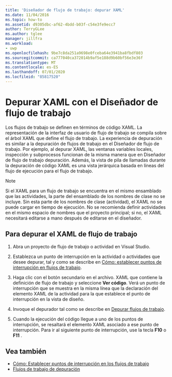 ```yaml
---
title: 'Diseñador de flujo de trabajo: depurar XAML'
ms.date: 11/04/2016
ms.topic: how-to
ms.assetid: d9305dbc-af62-4bdd-b03f-c54e3fe9ecc7
author: TerryGLee
ms.author: tglee
manager: jillfra
ms.workload:
- uwp
ms.openlocfilehash: 9be7c8da251a9698e0fceba64e3941ba8fbdf803
ms.sourcegitcommit: ca777040ca372014b9af5e188d9b60bf56e3e36f
ms.translationtype: MT
ms.contentlocale: es-ES
ms.lasthandoff: 07/01/2020
ms.locfileid: "85817520"
---
```

# <a name="how-to-debug-xaml-with-the-workflow-designer"></a>Depurar XAML con el Diseñador de flujo de trabajo

Los flujos de trabajo se definen en términos de código XAML. La representación de la interfaz de usuario de flujo de trabajo se compila sobre el árbol XAML que define el flujo de trabajo. La experiencia de depuración es similar a la depuración de flujos de trabajo en el Diseñador de flujo de trabajo. Por ejemplo, al depurar XAML, las ventanas variables locales, inspección y subprocesos funcionan de la misma manera que en Diseñador de flujo de trabajo depuración. Además, la vista de pila de llamadas durante la depuración de código XAML es una vista jerárquica basada en líneas del flujo de ejecución para el flujo de trabajo.

> [!NOTE]
> Si el XAML para un flujo de trabajo se encuentra en el mismo ensamblado que las actividades, la parte del ensamblado de los nombres de clase no se incluye. Sin esta parte de los nombres de clase (actividad), el XAML no se puede cargar en tiempo de ejecución. No se recomienda definir actividades en el mismo espacio de nombres que el proyecto principal; si no, el XAML necesitará editarse a mano después de editarse en el diseñador.

## <a name="to-debug-workflow-xaml"></a>Para depurar el XAML de flujo de trabajo

1. Abra un proyecto de flujo de trabajo o actividad en Visual Studio.

2. Establezca un punto de interrupción en la actividad o actividades que desee depurar, tal y como se describe en [Cómo: establecer puntos de interrupción en flujos de trabajo](../workflow-designer/how-to-set-breakpoints-in-workflows.md).

3. Haga clic con el botón secundario en el archivo. XAML que contiene la definición de flujo de trabajo y seleccione **Ver código**. Verá un punto de interrupción que se muestra en la misma línea que la declaración del elemento XAML de la actividad para la que establece el punto de interrupción en la vista de diseño.

4. Invoque el depurador tal como se describe en [Depurar flujos de trabajo](debugging-workflows-with-the-workflow-designer.md).

5. Cuando la ejecución del código llegue a uno de los puntos de interrupción, se resaltará el elemento XAML asociado a ese punto de interrupción. Para ir al siguiente punto de interrupción, use la tecla **F10** o **F11** .

## <a name="see-also"></a>Vea también

- [Cómo: Establecer puntos de interrupción en los flujos de trabajo](../workflow-designer/how-to-set-breakpoints-in-workflows.md)
- [Flujos de trabajo de depuración](debugging-workflows-with-the-workflow-designer.md)
